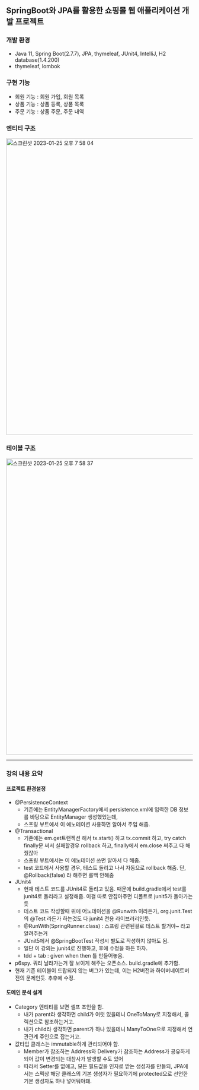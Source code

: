 ## SpringBoot와 JPA를 활용한 쇼핑몰 웹 애플리케이션 개발 프로젝트
### 개발 환경  
- Java 11, Spring Boot(2.7.7), JPA, thymeleaf, JUnit4, IntelliJ, H2 database(1.4.200)
- thymeleaf, lombok
### 구현 기능
- 회원 기능 : 회원 가입, 회원 목록
- 상품 기능 : 상품 등록, 상품 목록
- 주문 기능 : 상품 주문, 주문 내역

### 엔티티 구조
<img width="799" alt="스크린샷 2023-01-25 오후 7 58 04" src="https://user-images.githubusercontent.com/93418349/214547603-5ca8ed34-834d-45e3-bb7c-37c1a4f1cce3.png">


### 테이블 구조
<img width="798" alt="스크린샷 2023-01-25 오후 7 58 37" src="https://user-images.githubusercontent.com/93418349/214547614-546209e6-8aeb-49cd-92e7-b25c51e00f5c.png">

-------
### 강의 내용 요약
#### 프로젝트 환경설정
- @PersistenceContext
  - 기존에는 EntityManagerFactory에서 persistence.xml에 입력한 DB 정보를 바탕으로 EntityManager 생성했었는데,
  - 스프링 부트에서 이 에노테이션 사용하면 알아서 주입 해줌.
- @Transactional
  - 기존에는 em.get트랜젝션 해서 tx.start() 하고 tx.commit 하고,
    try catch finally문 써서 실패할경우 rollback 하고, finally에서 em.close 써주고 다 해줬잖아
  - 스프링 부트에서는 이 에노테이션 쓰면 알아서 다 해줌.
  - test 코드에서 사용할 경우, 테스트 돌리고 나서 자동으로 rollback 해줌. 단, @Rollback(false) 라 해주면 롤백 안해줌
- JUnit4
  - 현재 테스트 코드를 JUnit4로 돌리고 있음. 때문에 build.gradle에서 test를 junit4로 돌리라고 설정해줌. 이걸 따로 안잡아주면 디폴트로 junit5가 돌아가는듯
  - 테스트 코드 작성할때 위에 어노테이션을 @Runwith 이라든가, org.junit.Test의 @Test 라든가 하는것도 다 junit4 전용 라이브러리인듯.
  - @RunWith(SpringRunner.class) : 스프링 관련된걸로 테스트 할거야~ 라고 알려주는거
  - JUnit5에서 @SpringBootTest 작성시 별도로 작성하지 않아도 됨.
  - 일단 이 강의는 junit4로 진행하고, 후에 수정을 하든 하자.
  - tdd + tab : given when then 틀 만들어놓음.
- p6spy. 쿼리 날라가는거 잘 보이게 해주는 오픈소스. build.gradle에 추가함.
- 현재 기존 테이블이 드랍되지 않는 버그가 있는데, 이는 H2버전과 하이버네이트버전의 문제인듯. 추후에 수정.

#### 도메인 분석 설계
- Category 엔티티를 보면 셀프 조인을 함.
  - 내가 parent라 생각하면 child가 여럿 있을테니 OneToMany로 지정해서, 콜렉션으로 참조하는거고.
  - 내가 child라 생각하면 parent가 하나 있을테니 ManyToOne으로 지정해서 연관관계 주인으로 잡는거고.
- 값타입 클래스는 immutable하게 관리되어야 함.
  - Member가 참조하는 Address와 Delivery가 참조하는 Address가 공유하게 되어 값이 변경되는 대참사가 발생할 수도 있어
  - 따라서 Setter를 없애고, 모든 필드값을 인자로 받는 생성자를 만들되, 
    JPA에서는 스펙상 해당 클래스의 기본 생성자가 필요하기에 protected으로 선언한 기본 생성자도 하나 넣어둬야돼.